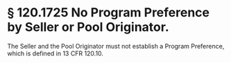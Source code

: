 # § 120.1725   No Program Preference by Seller or Pool Originator.

The Seller and the Pool Originator must not establish a Program Preference, which is defined in 13 CFR 120.10.




